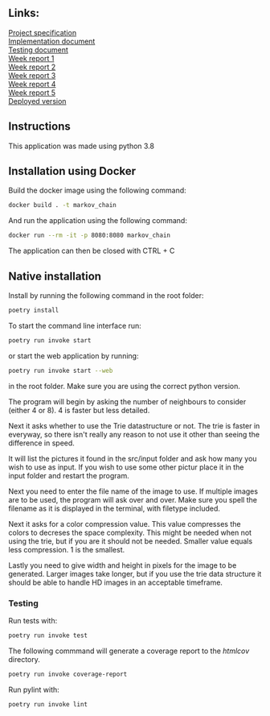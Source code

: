 ## Links:    
[Project specification](Documentation/project_specification.md)  
[Implementation document](Documentation/implementation_document.md)  
[Testing document](Documentation/testing_document.md)  
[Week report 1](Documentation/week_1_report.md)  
[Week report 2](Documentation/week_2_report.md)  
[Week report 3](Documentation/week_3_report.md)  
[Week report 4](Documentation/week_4_report.md)  
[Week report 5](Documentation/week_5_report.md)  
[Deployed version](https://markov-chain.fly.dev/)
## Instructions
This application was made using python 3.8

## Installation using Docker
Build the docker image using the following command:
```bash
docker build . -t markov_chain
```

And run the application using the following command:
```bash
docker run --rm -it -p 8080:8080 markov_chain
```
The application can then be closed with CTRL + C

## Native installation
Install by running the following command in the root folder:
```bash
poetry install
```
To start the command line interface run:
```bash
poetry run invoke start
```
or start the web application by running: 
```bash
poetry run invoke start --web
```
in the root folder. Make sure you are using the correct python version.

The program will begin by asking the number of neighbours to consider (either 4 or 8). 4 is faster but less detailed.

Next it asks whether to use the Trie datastructure or not. The trie is faster in everyway, so there isn't really any reason to not use it other than seeing the difference in speed.

It will list the pictures it found in the src/input folder and ask how many you wish to use as input. If you wish to use some other pictur place it in the input folder and restart the program.

Next you need to enter the file name of the image to use. If multiple images are to be used, the program will ask over and over. Make sure you spell the filename as it is displayed in the terminal, with filetype included.

Next it asks for a color compression value. This value compresses the colors to decreses the space complexity. This might be needed when not using the trie, but if you are it should not be needed. Smaller value equals less compression. 1 is the smallest.

Lastly you need to give width and height in pixels for the image to be generated. Larger images take longer, but if you use the trie data structure it should be able to handle HD images in an acceptable timeframe.


### Testing  
Run tests with:  
```bash
poetry run invoke test
```

The following commmand will generate a coverage report to the _htmlcov_ directory.  
```bash
poetry run invoke coverage-report
```

Run pylint with:
```bash
poetry run invoke lint
```
